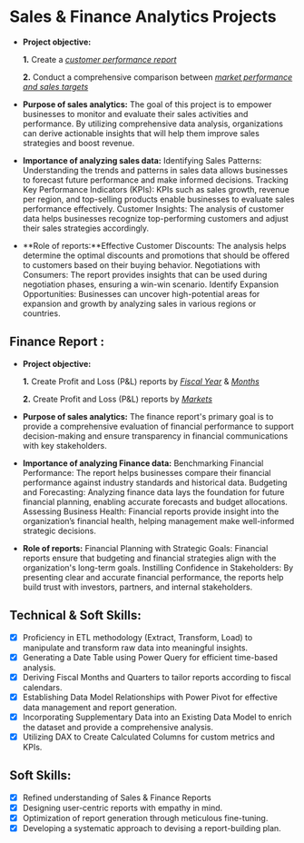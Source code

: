 # Sales & Finance Analytics Projects
- **Project objective:** 

    **1.** Create a _[customer performance report](https://github.com/gayatri05-crypto/Excel-Sales_Analysis/blob/main/Customer%20Performance%20Report.pdf)_ 

    **2.** Conduct a comprehensive comparison between _[market performance and sales targets](https://github.com/gayatri05-crypto/Excel-Sales_Analysis/blob/main/Customer%20Performance%20Report.pdf)_

- **Purpose of sales analytics:** The goal of this project is to empower businesses to monitor and evaluate their sales activities and performance. By utilizing comprehensive data analysis, organizations can derive actionable insights that will help them improve sales strategies and boost revenue.

- **Importance of analyzing sales data:** Identifying Sales Patterns: Understanding the trends and patterns in sales data allows businesses to forecast future performance and make informed decisions.
Tracking Key Performance Indicators (KPIs): KPIs such as sales growth, revenue per region, and top-selling products enable businesses to evaluate sales performance effectively.
Customer Insights: The analysis of customer data helps businesses recognize top-performing customers and adjust their sales strategies accordingly.

- **Role of reports:**Effective Customer Discounts: The analysis helps determine the optimal discounts and promotions that should be offered to customers based on their buying behavior.
Negotiations with Consumers: The report provides insights that can be used during negotiation phases, ensuring a win-win scenario.
Identify Expansion Opportunities: Businesses can uncover high-potential areas for expansion and growth by analyzing sales in various regions or countries.


## Finance Report :

- **Project objective:** 

    **1.** Create Profit and Loss (P&L) reports by _[Fiscal Year](https://github.com/gayatri05-crypto/Excel-Sales_Analysis/blob/main/P%26L%20Statement%20by%20Fiscal%20Year.pdf)_ & _[Months](https://github.com/gayatri05-crypto/Excel-Sales_Analysis/blob/main/P%26L%20Statement%20by%20Months.pdf)_ 

   **2.** Create Profit and Loss (P&L) reports by _[Markets](https://github.com/gayatri05-crypto/Excel-Sales_Analysis/blob/main/P%26L%20Statement%20by%20Markets.pdf)_

- **Purpose of sales analytics:** The finance report's primary goal is to provide a comprehensive evaluation of financial performance to support decision-making and ensure transparency in financial communications with key stakeholders.

- **Importance of analyzing Finance data:** Benchmarking Financial Performance: The report helps businesses compare their financial performance against industry standards and historical data.
Budgeting and Forecasting: Analyzing finance data lays the foundation for future financial planning, enabling accurate forecasts and budget allocations.
Assessing Business Health: Financial reports provide insight into the organization’s financial health, helping management make well-informed strategic decisions.

- **Role of reports:** Financial Planning with Strategic Goals: Financial reports ensure that budgeting and financial strategies align with the organization's long-term goals.
Instilling Confidence in Stakeholders: By presenting clear and accurate financial performance, the reports help build trust with investors, partners, and internal stakeholders.

## Technical & Soft Skills:
- [x]	Proficiency in ETL methodology (Extract, Transform, Load) to manipulate and transform raw data into meaningful insights.
- [x]	Generating a Date Table using Power Query for efficient time-based analysis.
- [x]	Deriving Fiscal Months and Quarters to tailor reports according to fiscal calendars.
- [x]	Establishing Data Model Relationships with Power Pivot for effective data management and report generation.
- [x]	Incorporating Supplementary Data into an Existing Data Model to enrich the dataset and provide a comprehensive analysis.
- [x]	Utilizing DAX to Create Calculated Columns for custom metrics and KPIs.

## Soft Skills:
- [x]	Refined understanding of Sales & Finance Reports
- [x]	Designing user-centric reports with empathy in mind.
- [x]	Optimization of report generation through meticulous fine-tuning.
- [x]	Developing a systematic approach to devising a report-building plan.
